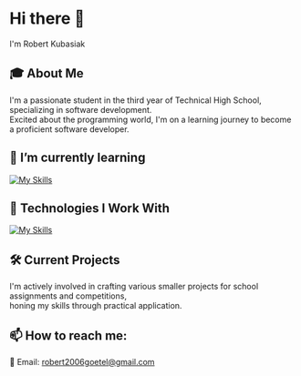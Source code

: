 # Hi there 👋
I'm Robert Kubasiak

## 🎓 About Me
I'm a passionate student in the third year of Technical High School, specializing in software development. <br>
Excited about the programming world, I'm on a learning journey to become a proficient software developer.

## 🌱 I’m currently learning
[![My Skills](https://skillicons.dev/icons?i=java,react,go,ts)](https://skillicons.dev)

## 🚀 Technologies I Work With
[![My Skills](https://skillicons.dev/icons?i=py,cpp,php,mysql,github,git,js,html,css,bootstrap,docker)](https://skillicons.dev)

## 🛠️ Current Projects
I'm actively involved in crafting various smaller projects for school assignments and competitions, <br>
honing my skills through practical application.

## 📫 How to reach me:
📧 Email: robert2006goetel@gmail.com
